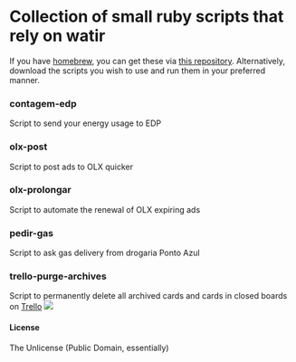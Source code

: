 # Collection of small ruby scripts that rely on watir

If you have [homebrew](http://brew.sh), you can get these via [this repository](https://github.com/vitorgalvao/homebrew-tiny-scripts). Alternatively, download the scripts you wish to use and run them in your preferred manner.

### contagem-edp
Script to send your energy usage to EDP

### olx-post
Script to post ads to OLX quicker

### olx-prolongar
Script to automate the renewal of OLX expiring ads

### pedir-gas
Script to ask gas delivery from drogaria Ponto Azul

### trello-purge-archives
Script to permanently delete all archived cards and cards in closed boards on [Trello](https://trello.com)
![](https://i.imgur.com/xC7FCBW.gif)

#### License
The Unlicense (Public Domain, essentially)
